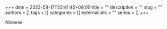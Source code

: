 +++ 
date = 2023-08-17T23:41:45+08:00
title = ""
description = ""
slug = ""
authors = []
tags = []
categories = []
externalLink = ""
series = []
+++

Niceeee

